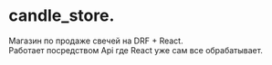 # candle_store. 

Магазин по продаже свечей на DRF + React.  
Работает посредством Api где React уже сам все обрабатывает.   
